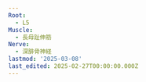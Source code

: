 ```yaml
---
Root:
  - L5
Muscle:
  - 長母趾伸筋
Nerve:
  - 深腓骨神経
lastmod: '2025-03-08'
last_edited: 2025-02-27T00:00:00.000Z
---
```



